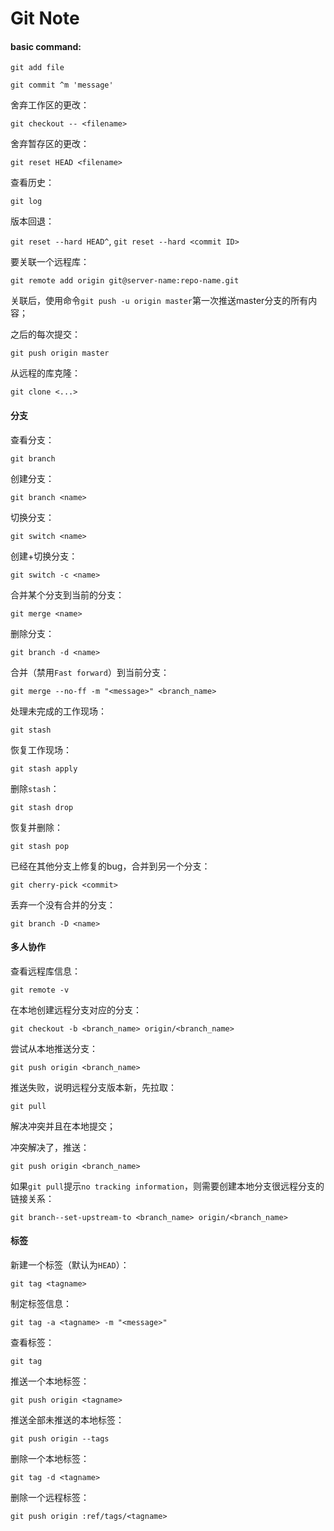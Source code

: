 # Git Note

#### basic command:

`git add file`

`git commit ^m 'message'`

舍弃工作区的更改：

 `git checkout -- <filename>`

舍弃暂存区的更改：

`git reset HEAD <filename>`

查看历史：

`git log`

版本回退：

`git reset --hard HEAD^`, `git reset --hard <commit ID>`

要关联一个远程库：

`git remote add origin git@server-name:repo-name.git`

关联后，使用命令`git push -u origin master`第一次推送master分支的所有内容；

之后的每次提交：

`git push origin master`

从远程的库克隆：

`git clone <...>`



#### 分支

查看分支：

`git branch`

创建分支：

`git branch <name>`

切换分支：

`git switch <name>`

创建+切换分支：

`git switch -c <name>`

合并某个分支到当前的分支：

`git merge <name>`

删除分支：

`git branch -d <name>`

合并（禁用`Fast forward`）到当前分支：

`git merge --no-ff -m "<message>" <branch_name>`

处理未完成的工作现场：

`git stash`

恢复工作现场：

`git stash apply`

删除`stash`：

`git stash drop`

恢复并删除：

`git stash pop`

已经在其他分支上修复的bug，合并到另一个分支：

`git cherry-pick <commit>`

丢弃一个没有合并的分支：

`git branch -D <name>`




#### 多人协作

查看远程库信息：

`git remote -v`

在本地创建远程分支对应的分支：

`git checkout -b <branch_name> origin/<branch_name>`

尝试从本地推送分支：

`git push origin <branch_name>`

推送失败，说明远程分支版本新，先拉取：

`git pull`

解决冲突并且在本地提交；

冲突解决了，推送：

`git push origin <branch_name>`

如果`git pull`提示`no tracking information`，则需要创建本地分支很远程分支的链接关系：

`git branch--set-upstream-to <branch_name> origin/<branch_name>`  



#### 标签

新建一个标签（默认为`HEAD`）：

`git tag <tagname>`

制定标签信息：

`git tag -a <tagname> -m "<message>"`

查看标签：

`git tag`

推送一个本地标签：

`git push origin <tagname>`

推送全部未推送的本地标签：

`git push origin --tags`

删除一个本地标签：

`git tag -d <tagname>`

删除一个远程标签：

`git push origin :ref/tags/<tagname>`

